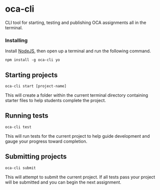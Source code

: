 # oca-cli

CLI tool for starting, testing and publishing OCA assignments all in the terminal.

### Installing

Install [NodeJS](https://nodejs.org), then open up a terminal and run the following command.

```
npm install -g oca-cli yo
```

## Starting projects

`oca-cli start [project-name]`

This will create a folder within the current terminal directory containing starter files to help students complete the project.

## Running tests

`oca-cli test`

This will run tests for the current project to help guide development and gauge your progress toward completion.

## Submitting projects

`oca-cli submit`

This will attempt to submit the current project. If all tests pass your project will be submitted and you can begin the next assignment.